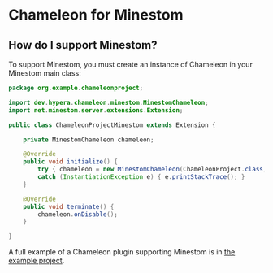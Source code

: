 # Chameleon for Minestom

## How do I support Minestom?
To support Minestom, you must create an instance of Chameleon in your Minestom main class:
```java
package org.example.chameleonproject;

import dev.hypera.chameleon.minestom.MinestomChameleon;
import net.minestom.server.extensions.Extension;

public class ChameleonProjectMinestom extends Extension {

    private MinestomChameleon chameleon;

    @Override
    public void initialize() {
        try { chameleon = new MinestomChameleon(ChameleonProject.class, this); chameleon.onEnable(); }
        catch (InstantiationException e) { e.printStackTrace(); }
    }

    @Override
    public void terminate() {
        chameleon.onDisable();
    }

}
```
A full example of a Chameleon plugin supporting Minestom is in [the example project](https://github.com/HyperaOfficial/ChameleonProject/tree/master/ChameleonProject-Minestom).